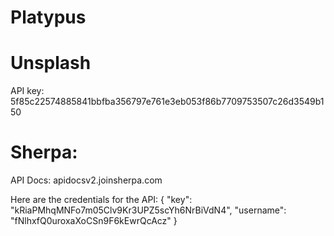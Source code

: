 # Platypus

# Unsplash
API key: 5f85c22574885841bbfba356797e761e3eb053f86b7709753507c26d3549b150


# Sherpa:
API Docs: apidocsv2.joinsherpa.com 

Here are the credentials for the API:
{
    "key": "kRiaPMhqMNFo7m05Clv9Kr3UPZ5scYh6NrBiVdN4",
    "username": "fNlhxfQ0uroxaXoCSn9F6kEwrQcAcz"
}
